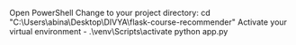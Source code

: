 Open PowerShell
Change to your project directory:
cd "C:\Users\abina\Desktop\DIVYA\flask-course-recommender"
Activate your virtual environment - .\venv\Scripts\activate
python app.py
